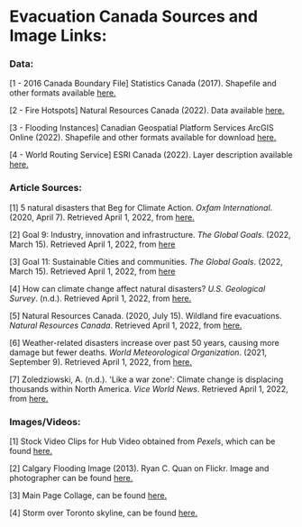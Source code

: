# Evacuation Canada Sources and Image Links:

### Data:

[1 - 2016 Canada Boundary File] Statistics Canada (2017). Shapefile and other formats available [here.](https://www12.statcan.gc.ca/census-recensement/2011/geo/bound-limit/bound-limit-2016-eng.cfm)

  [2 - Fire Hotspots] Natural Resources Canada (2022). Data available [here.](https://cwfis.cfs.nrcan.gc.ca/downloads/hotspots/)
  
  [3 - Flooding Instances] Canadian Geospatial Platform Services ArcGIS Online (2022). Shapefile and other formats available for download [here.](https://open.canada.ca/data/en/dataset/9cad712a-5ac5-4248-b7d7-2db1a3892509)
  
  [4 - World Routing Service] ESRI Canada (2022). Layer description available [here.](https://www.arcgis.com/home/item.html?id=1feb41652c5c4bd2ba5c60df2b4ea2c4)

### Article Sources:

[1] 5 natural disasters that Beg for Climate Action. _Oxfam International_. (2020, April 7). Retrieved April 1, 2022, from [here.](https://www.oxfam.org/en/5-natural-disasters-beg-climate-action)

  [2] Goal 9: Industry, innovation and infrastructure. _The Global Goals_. (2022, March 15). Retrieved April 1, 2022, from [here](https://www.globalgoals.org/goals/9-industry-innovation-and-infrastructure/)
  
  [3] Goal 11: Sustainable Cities and communities. _The Global Goals_. (2022, March 15). Retrieved April 1, 2022, from [here](https://www.globalgoals.org/goals/11-sustainable-cities-and-communities/)
  
  [4] How can climate change affect natural disasters? _U.S. Geological Survey_. (n.d.). Retrieved April 1, 2022, from [here.](https://www.usgs.gov/faqs/how-can-climate-change-affect-natural-disasters)
  
  [5] Natural Resources Canada. (2020, July 15). Wildland fire evacuations. _Natural Resources Canada_. Retrieved April 1, 2022, from [here.](https://www.nrcan.gc.ca/climate-change/impacts-adaptations/climate-change-impacts-forests/forest-change-indicators/wildland-fire-evacuations/17787) 
  
  [6] Weather-related disasters increase over past 50 years, causing more damage but fewer deaths. _World Meteorological Organization_. (2021, September 9). Retrieved April 1, 2022, from [here.](https://public.wmo.int/en/media/press-release/weather-related-disasters-increase-over-past-50-years-causing-more-damage-fewer)
  
  [7] Zoledziowski, A. (n.d.). 'Like a war zone': Climate change is displacing thousands within North America. _Vice World News_. Retrieved April 1, 2022, from [here.](https://www.vice.com/en/article/qjb4xq/us-canada-wildfires-climate-change-migrants)

  
### Images/Videos:

[1] Stock Video Clips for Hub Video obtained from _Pexels_, which can be found [here.](https://www.pexels.com/)

  [2] Calgary Flooding Image (2013). Ryan C. Quan on Flickr. Image and photographer can be found [here.](https://www.flickr.com/photos/ryan_quan/9147845946/)
  
  [3] Main Page Collage, can be found [here.](https://www.aerisweather.com/blog/wp-content/uploads/2020/10/billion-dollar-disasters-collage_1200x630.png)
  
  [4] Storm over Toronto skyline, can be found [here.](https://www.ctvnews.ca/polopoly_fs/1.2500070.1471293295!/httpImage/image.jpg_gen/derivatives/landscape_1020/image.jpg)
  
  
